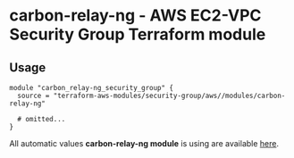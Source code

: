# carbon-relay-ng - AWS EC2-VPC Security Group Terraform module

## Usage

```hcl
module "carbon_relay-ng_security_group" {
  source = "terraform-aws-modules/security-group/aws//modules/carbon-relay-ng"

  # omitted...
}
```

All automatic values **carbon-relay-ng module** is using are available [here](https://github.com/terraform-aws-modules/terraform-aws-security-group/blob/master/modules/carbon-relay-ng/auto_values.tf).
